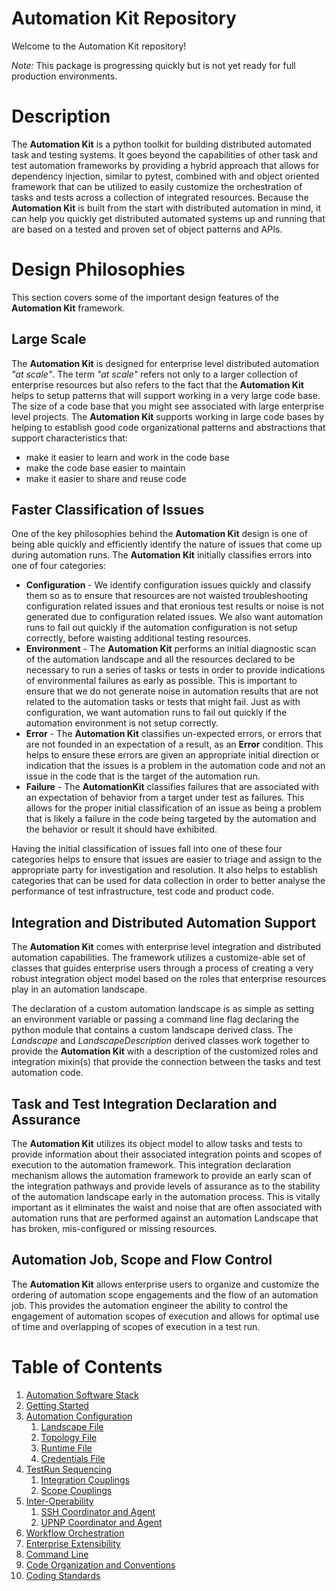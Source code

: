 # Automation Kit Repository

Welcome to the Automation Kit repository!


*Note:* This package is progressing quickly but is not yet ready for full production environments.

# Description
The **Automation Kit** is a python toolkit for building distributed automated task and testing systems.  It goes beyond the capabilities of other task and test automation frameworks by providing a hybrid approach that allows for dependency injection, similar to pytest, combined with and object oriented framework that can be utilized to easily customize the orchestration of tasks and tests across a collection of integrated resources.  Because the **Automation Kit** is built from the start with distributed automation in mind, it can help you quickly get distributed automated systems up and running that are based on a tested and proven set of object patterns and APIs.

# Design Philosophies
This section covers some of the important design features of the **Automation Kit** framework.

## Large Scale
The **Automation Kit** is designed for enterprise level distributed automation *"at scale"*.  The term *"at scale"* refers not only to a larger collection of enterprise resources but also refers to the fact that the **Automation Kit** helps to setup patterns that will support working in a very large code base.  The size of a code base that you might see associated with large enterprise level projects.  The **Automation Kit** supports working in large code bases by helping to establish good code organizational patterns and abstractions that support characteristics that:

* make it easier to learn and work in the code base
* make the code base easier to maintain
* make it easier to share and reuse code

## Faster Classification of Issues
One of the key philosophies behind the **Automation Kit** design is one of being able quickly and efficiently identify the nature of issues that come up during automation runs.  The **Automation Kit** initially classifies errors into one of four categories:

* **Configuration** - We identify configuration issues quickly and classify them so as to ensure that resources are not waisted troubleshooting configuration related issues and that eronious test results or noise is not generated due to configuration related issues. We also want automation runs to fail out quickly if the automation configuration is not setup correctly, before waisting additional testing resources.
* **Environment** - The **Automation Kit** performs an initial diagnostic scan of the automation landscape and all the resources declared to be necessary to run a series of tasks or tests in order to provide indications of environmental failures as early as possible.  This is important to ensure that we do not generate noise in automation results that are not related to the automation tasks or tests that might fail.  Just as with configuration, we want automation runs to fail out quickly if the automation environment is not setup correctly.
* **Error** - The **Automation Kit** classifies un-expected errors, or errors that are not founded in an expectation of a result, as an **Error** condition.  This helps to ensure these errors are given an appropriate initial direction or indication that the issues is a problem in the automation code and not an issue in the code that is the target of the automation run.
* **Failure** - The **AutomationKit** classifies failures that are associated with an expectation of behavior from a target under test as failures.  This allows for the proper initial classification of an issue as being a problem that is likely a failure in the code being targeted by the automation and the behavior or result it should have exhibited.

Having the initial classification of issues fall into one of these four categories helps to ensure that issues are easier to triage and assign to the appropriate party for investigation and resolution. It also helps to establish categories that can be used for data collection in order to better analyse the performance of test infrastructure, test code and product code.

## Integration and Distributed Automation Support
The **Automation Kit** comes with enterprise level integration and distributed automation capabilities.  The framework utilizes a customize-able set of classes that guides enterprise users through a process of creating a very robust integration object model based on the roles that enterprise resources play in an automation landscape.

The declaration of a custom automation landscape is as simple as setting an environment variable or passing a command line flag declaring the python module that contains a custom landscape derived class.  The *Landscape* and *LandscapeDescription* derived classes work together to provide the **Automation Kit** with a description of the customized roles and integration mixin(s) that provide the connection between the tasks and test automation code.

## Task and Test Integration Declaration and Assurance
The **Automation Kit** utilizes its object model to allow tasks and tests to provide information about their associated integration points and scopes of execution to the automation framework.  This integration declaration mechanism allows the automation framework to provide an early scan of the integration pathways and provide levels of assurance as to the stability of the automation landscape early in the automation process.  This is vitally important as it eliminates the waist and noise that are often associated with automation runs that are performed against an automation Landscape that has broken, mis-configured or missing resources.

## Automation Job, Scope and Flow Control 
The **Automation Kit** allows enterprise users to organize and customize the ordering of automation scope engagements and the flow of an automation job.  This provides the automation engineer the ability to control the engagement of automation scopes of execution and allows for optimal use of time and overlapping of scopes of execution in a test run.

# Table of Contents
1. [Automation Software Stack](./docs/markdown/10-automation-software-stack.md)
2. [Getting Started](./docs/markdown/20-getting-started.md)
3. [Automation Configuration](./docs/markdown/30-automation-configuration.md)
    1. [Landscape File](./docs/markdown/31-landscape-file.md)
    2. [Topology File](./docs/markdown/32-topology-file.md)
    2. [Runtime File](./docs/markdown/33-runtime-file.md)
    3. [Credentials File](./docs/markdown/34-credentials-file.md)
4. [TestRun Sequencing](./docs/markdown/40-testrun-sequencing.md)
    1. [Integration Couplings](./docs/markdown/41-integration-couplings.md)
    2. [Scope Couplings](./docs/markdown/42-scope-couplings.md)
5. [Inter-Operability](./docs/markdown/50-inter-operability.md)
    1. [SSH Coordinator and Agent](./docs/markdown/51-ssh-coordinator-and-agent.md)
    2. [UPNP Coordinator and Agent](./docs/markdown/52-upnp-coordinator-and-agent.md)
6. [Workflow Orchestration](./docs/markdown/60-workflow-orchestration.md)
7. [Enterprise Extensibility](./docs/markdown/70-enterprise-extensibility.md)
8. [Command Line](./docs/markdown/80-command-line.md)
9. [Code Organization and Conventions](./docs/markdown/90-code-organization-and-conventions.md)
10. [Coding Standards](./docs/markdown/100-coding-standards.md)
